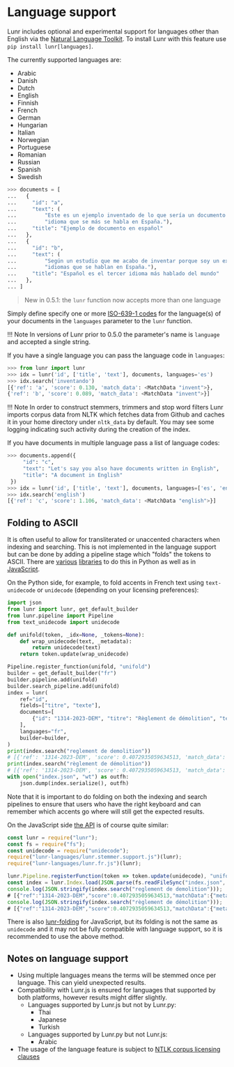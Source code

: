 # Language support

Lunr includes optional and experimental support for languages other than English via the [Natural Language Toolkit](http://www.nltk.org/). To install Lunr with this feature use `pip install lunr[languages]`.

The currently supported languages are:

- Arabic
- Danish
- Dutch
- English
- Finnish
- French
- German
- Hungarian
- Italian
- Norwegian
- Portuguese
- Romanian
- Russian
- Spanish
- Swedish

```python
>>> documents = [
...   {
...     "id": "a",
...     "text": (
...         "Este es un ejemplo inventado de lo que sería un documento en el "
...         "idioma que se más se habla en España."),
...     "title": "Ejemplo de documento en español"
...   },
...   {
...     "id": "b",
...     "text": (
...         "Según un estudio que me acabo de inventar porque soy un experto en"
...         "idiomas que se hablan en España."),
...     "title": "Español es el tercer idioma más hablado del mundo"
...   },
... ]
```

> New in 0.5.1: the `lunr` function now accepts more than one language

Simply define specify one or more [ISO-639-1 codes](https://en.wikipedia.org/wiki/List_of_ISO_639-1_codes) for the language(s) of your documents in the `languages` parameter to the `lunr` function.

!!! Note
    In versions of Lunr prior to 0.5.0 the parameter's name is `language` and accepted a single string.

If you have a single language you can pass the language code in `languages`:

```python
>>> from lunr import lunr
>>> idx = lunr('id', ['title', 'text'], documents, languages='es')
>>> idx.search('inventando')
[{'ref': 'a', 'score': 0.130, 'match_data': <MatchData "invent">},
{'ref': 'b', 'score': 0.089, 'match_data': <MatchData "invent">}]
```

!!! Note
    In order to construct stemmers, trimmers and stop word filters Lunr imports corpus data from NLTK which fetches data from Github and caches it in your home directory under `nltk_data` by default. You may see some logging indicating such activity during the creation of the index.

If you have documents in multiple language pass a list of language codes:

```python
>>> documents.append({
     "id": "c",
     "text": "Let's say you also have documents written in English",
     "title": "A document in English"
 })
>>> idx = lunr('id', ['title', 'text'], documents, languages=['es', 'en'])
>>> idx.search('english')
[{'ref': 'c', 'score': 1.106, 'match_data': <MatchData "english">}]
```

## Folding to ASCII

It is often useful to allow for transliterated or unaccented
characters when indexing and searching.  This is not implemented in
the language support but can be done by adding a pipeline stage which
"folds" the tokens to ASCII.  There are
[various](https://pypi.org/project/text-unidecode/)
[libraries](https://pypi.org/project/Unidecode/) to do this in Python
as well as in [JavaScript](https://www.npmjs.com/package/unidecode).

On the Python side, for example, to fold accents in French text using
`text-unidecode` or `unidecode` (depending on your licensing
preferences):

```python
import json
from lunr import lunr, get_default_builder
from lunr.pipeline import Pipeline
from text_unidecode import unidecode

def unifold(token, _idx=None, _tokens=None):
    def wrap_unidecode(text, _metadata):
        return unidecode(text)
    return token.update(wrap_unidecode)

Pipeline.register_function(unifold, "unifold")
builder = get_default_builder("fr")
builder.pipeline.add(unifold)
builder.search_pipeline.add(unifold)
index = lunr(
    ref="id",
    fields=["titre", "texte"],
    documents=[
        {"id": "1314-2023-DEM", "titre": "Règlement de démolition", "texte": "Texte"}
    ],
    languages="fr",
    builder=builder,
)
print(index.search("reglement de demolition"))
# [{'ref': '1314-2023-DEM', 'score': 0.4072935059634513, 'match_data': <MatchData "demolit,regl">}]
print(index.search("règlement de démolition"))
# [{'ref': '1314-2023-DEM', 'score': 0.4072935059634513, 'match_data': <MatchData "demolit,regl">}]
with open("index.json", "wt") as outfh:
    json.dump(index.serialize(), outfh)
```

Note that it is important to do folding on both the indexing and
search pipelines to ensure that users who have the right keyboard and
can remember which accents go where will still get the expected
results.

On the JavaScript side [the
API](https://lunrjs.com/docs/lunr.Pipeline.html) is of course quite
similar:

```js
const lunr = require("lunr");
const fs = require("fs");
const unidecode = require("unidecode");
require("lunr-languages/lunr.stemmer.support.js")(lunr);
require("lunr-languages/lunr.fr.js")(lunr);

lunr.Pipeline.registerFunction(token => token.update(unidecode), "unifold")
const index = lunr.Index.load(JSON.parse(fs.readFileSync("index.json", "utf8")));
console.log(JSON.stringify(index.search("reglement de demolition")));
# [{"ref":"1314-2023-DEM","score":0.4072935059634513,"matchData":{"metadata":{"regl":{"titre":{}},"demolit":{"titre":{}}}}}]
console.log(JSON.stringify(index.search("règlement de démolition")));
# [{"ref":"1314-2023-DEM","score":0.4072935059634513,"matchData":{"metadata":{"regl":{"titre":{}},"demolit":{"titre":{}}}}}]
```

There is also
[lunr-folding](https://www.npmjs.com/package/lunr-folding) for
JavaScript, but its folding is not the same as `unidecode` and it may
not be fully compatible with language support, so it is recommended to
use the above method.

## Notes on language support

- Using multiple languages means the terms will be stemmed once per language. This can yield unexpected results.
- Compatibility with Lunr.js is ensured for languages that supported by both platforms, however results might differ slightly.
    + Languages supported by Lunr.js but not by Lunr.py:
        * Thai
        * Japanese
        * Turkish
    + Languages supported by Lunr.py but not Lunr.js:
        * Arabic
- The usage of the language feature is subject to [NTLK corpus licensing clauses](https://github.com/nltk/nltk#redistributing)
